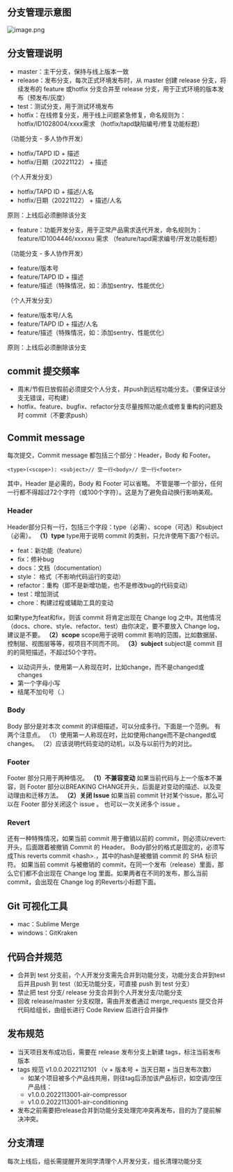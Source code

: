 ## **分支管理示意图**
![image.png](https://cdn.nlark.com/yuque/0/2023/png/1553840/1682263829605-e9f2dcfc-97af-414d-91af-4cbf7cc24b82.png#averageHue=%23020202&clientId=u20007f51-cd41-4&from=paste&id=uec35820f&originHeight=687&originWidth=1812&originalType=url&ratio=2&rotation=0&showTitle=false&size=93140&status=done&style=none&taskId=u7d168cf6-f53a-42e3-8f5f-28be48c5503&title=)
## **分支管理说明**

- master：主干分支，保持与线上版本一致
- release：发布分支，每次正式环境发布时，从 master 创建 release 分支，将续发布的 feature 或hotfix 分支合并至 release 分支，用于正式环境的版本发布（预发布/灰度）
- test：测试分支，用于测试环境发布
- hotfix：在线修复分支，用于线上问题紧急修复，命名规则为：hotfix/ID1028004/xxxx需求 （hotfix/tapd缺陷编号/修复功能标题）

（功能分支 - 多人协作开发）

- hotfix/TAPD ID + 描述
- hotfix/日期（20221122） + 描述

（个人开发分支）

- hotfix/TAPD ID + 描述/人名
- hotfix/日期（20221122） + 描述/人名

原则：上线后必须删除该分支

- feature：功能开发分支，用于正常产品需求迭代开发，命名规则为：feature/ID1004446/xxxxxu 需求 （feature/tapd需求编号/开发功能标题）

（功能分支 - 多人协作开发）

- feature/版本号
- feature/TAPD ID + 描述
- feature/描述（特殊情况，如：添加sentry、性能优化）

（个人开发分支）

- feature/版本号/人名
- feature/TAPD ID + 描述/人名
- feature/描述（特殊情况，如：添加sentry、性能优化）

原则：上线后必须删除该分支
## **commit 提交频率**

- 周末/节假日放假前必须提交个人分支，并push到远程功能分支。（要保证该分支无错误，可构建）
- hotfix、feature、bugfix、refactor分支尽量按照功能点或修复重构的问题及时 commit（不要求push）
## **Commit message**
每次提交，Commit message 都包括三个部分：Header，Body 和 Footer。
```
<type>(<scope>): <subject>// 空一行<body>// 空一行<footer>
```
其中，Header 是必需的，Body 和 Footer 可以省略。
不管是哪一个部分，任何一行都不得超过72个字符（或100个字符）。这是为了避免自动换行影响美观。
### **Header**
Header部分只有一行，包括三个字段：type（必需）、scope（可选）和subject（必需）。
**（1）type**
type用于说明 commit 的类别，只允许使用下面7个标识。

- feat：新功能（feature）
- fix：修补bug
- docs：文档（documentation）
- style： 格式（不影响代码运行的变动）
- refactor：重构（即不是新增功能，也不是修改bug的代码变动）
- test：增加测试
- chore：构建过程或辅助工具的变动

如果type为feat和fix，则该 commit 将肯定出现在 Change log 之中。其他情况（docs、chore、style、refactor、test）由你决定，要不要放入 Change log，建议是不要。
**（2）scope**
scope用于说明 commit 影响的范围，比如数据层、控制层、视图层等等，视项目不同而不同。
**（3）subject**
subject是 commit 目的的简短描述，不超过50个字符。

- 以动词开头，使用第一人称现在时，比如change，而不是changed或changes
- 第一个字母小写
- 结尾不加句号（.）
### **Body**
Body 部分是对本次 commit 的详细描述，可以分成多行。下面是一个范例。
有两个注意点。
（1）使用第一人称现在时，比如使用change而不是changed或changes。
（2）应该说明代码变动的动机，以及与以前行为的对比。
### **Footer**
Footer 部分只用于两种情况。
**（1）不兼容变动**
如果当前代码与上一个版本不兼容，则 Footer 部分以BREAKING CHANGE开头，后面是对变动的描述、以及变动理由和迁移方法。
**（2）关闭 Issue**
如果当前 commit 针对某个issue，那么可以在 Footer 部分关闭这个 issue 。
也可以一次关闭多个 issue 。
### **Revert**
还有一种特殊情况，如果当前 commit 用于撤销以前的 commit，则必须以revert:开头，后面跟着被撤销 Commit 的 Header。
Body部分的格式是固定的，必须写成This reverts commit &lt;hash>.，其中的hash是被撤销 commit 的 SHA 标识符。
如果当前 commit 与被撤销的 commit，在同一个发布（release）里面，那么它们都不会出现在 Change log 里面。如果两者在不同的发布，那么当前 commit，会出现在 Change log 的Reverts小标题下面。
## Git 可视化工具

- mac：Sublime Merge  
- windows：GitKraken
## **代码合并规范**

- 合并到 test 分支前，个人开发分支需先合并到功能分支，功能分支合并到test后并且push 到 test（如无功能分支，可直接 push 到 test 分支）
- 禁止把 test 分支/ release 分支合并到个人开发分支/功能分支
- 回收 release/master 分支权限，需由开发者通过 merge_requests 提交合并代码给组长，由组长进行 Code Review 后进行合并操作
## **发布规范**

- 当天项目发布成功后，需要在 release 发布分支上新建 tags，标注当前发布版本
- tags 规范 v1.0.0.2022112101 （v + 版本号 + 当天日期 + 当日发布次数）
   - 如某个项目被多个产品线共用，则往tag后添加该产品标识，如空调/空压产品线：
   - v1.0.0.2022113001-air-compressor
   - v1.0.0.2022113001-air-conditioning
- 发布之前需要把release合并到功能分支处理完冲突再发布，目的为了提前解决冲突。
## **分支清理**
每次上线后，组长需提醒开发同学清理个人开发分支，组长清理功能分支
